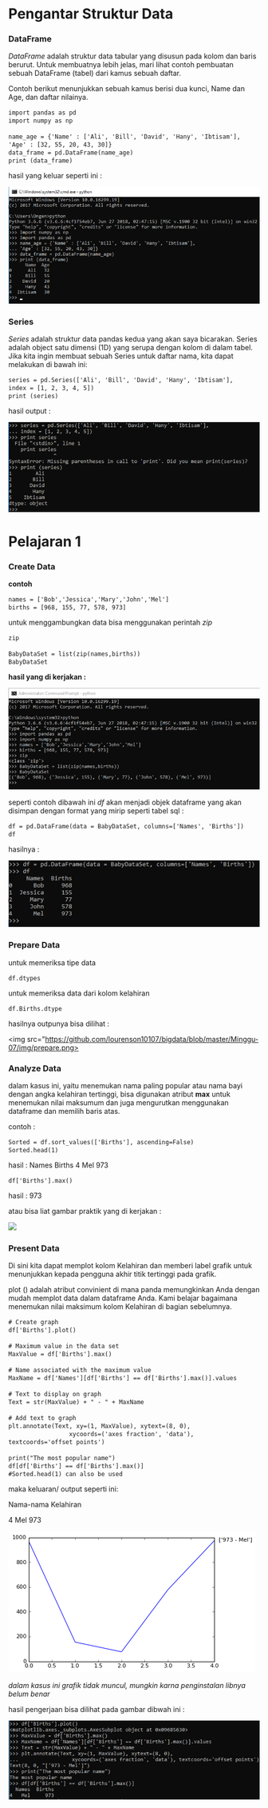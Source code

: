 # Pengantar Struktur Data
### DataFrame
*DataFrame* adalah struktur data tabular yang disusun pada kolom dan baris berurut. Untuk membuatnya lebih jelas, mari lihat contoh pembuatan sebuah DataFrame (tabel) dari kamus sebuah daftar. 

Contoh berikut menunjukkan sebuah kamus berisi dua kunci, Name dan Age, dan daftar nilainya.

    import pandas as pd
    import numpy as np
 
    name_age = {'Name' : ['Ali', 'Bill', 'David', 'Hany', 'Ibtisam'],
    'Age' : [32, 55, 20, 43, 30]}
    data_frame = pd.DataFrame(name_age)
    print (data_frame)

hasil yang keluar seperti ini :

<img src="https://github.com/lourenson10107/bigdata/blob/master/Minggu-07/img/dataframe.png">


### Series
*Series* adalah struktur data pandas kedua yang akan saya bicarakan. Series adalah object satu dimensi (1D) yang serupa dengan kolom di dalam tabel. Jika kita ingin membuat sebuah Series untuk daftar nama, kita dapat melakukan di bawah ini:

    series = pd.Series(['Ali', 'Bill', 'David', 'Hany', 'Ibtisam'],
    index = [1, 2, 3, 4, 5])
    print (series)
    
hasil output :

<img src="https://github.com/lourenson10107/bigdata/blob/master/Minggu-07/img/series.png">


# Pelajaran 1

### Create Data
**contoh**

    names = ['Bob','Jessica','Mary','John','Mel']
    births = [968, 155, 77, 578, 973]
untuk menggambungkan data bisa menggunakan perintah *zip*

    zip
    
    BabyDataSet = list(zip(names,births))
    BabyDataSet

**hasil yang di kerjakan :**

<img src="https://github.com/lourenson10107/bigdata/blob/master/Minggu-07/img/coba1.png">


seperti contoh dibawah ini *df* akan menjadi objek dataframe yang akan disimpan dengan format yang mirip seperti tabel sql
:

    df = pd.DataFrame(data = BabyDataSet, columns=['Names', 'Births'])
    df
    
hasilnya : 

<img src="https://github.com/lourenson10107/bigdata/blob/master/Minggu-07/img/coba2.png">

### Prepare Data
untuk memeriksa tipe data 

    df.dtypes

untuk memeriksa data dari kolom kelahiran

    df.Births.dtype

hasilnya outpunya bisa dilihat :

<img src="https://github.com/lourenson10107/bigdata/blob/master/Minggu-07/img/prepare.png>

### Analyze Data

dalam kasus ini, yaitu menemukan nama paling popular atau nama bayi dengan angka
kelahiran tertinggi, bisa digunakan atribut **max** untuk menemukan nilai maksumum dan
juga mengurutkan menggunakan dataframe dan memilih baris atas.

contoh :

    Sorted = df.sort_values(['Births'], ascending=False)
    Sorted.head(1)

hasil :
Names	Births
4	Mel	973

    df['Births'].max()
hasil :
973

atau bisa liat gambar praktik yang di kerjakan :

<img src="https://github.com/lourenson10107/bigdata/blob/master/Minggu-07/img/sorted.png">


### Present Data

Di sini kita dapat memplot kolom Kelahiran dan memberi label grafik untuk 
menunjukkan kepada pengguna akhir titik tertinggi pada grafik.

plot () adalah atribut convinient di mana panda memungkinkan Anda dengan 
mudah memplot data dalam dataframe Anda. Kami belajar bagaimana menemukan 
nilai maksimum kolom Kelahiran di bagian sebelumnya. 

    # Create graph
    df['Births'].plot()

    # Maximum value in the data set
    MaxValue = df['Births'].max()

    # Name associated with the maximum value
    MaxName = df['Names'][df['Births'] == df['Births'].max()].values

    # Text to display on graph
    Text = str(MaxValue) + " - " + MaxName

    # Add text to graph
    plt.annotate(Text, xy=(1, MaxValue), xytext=(8, 0), 
                     xycoords=('axes fraction', 'data'), textcoords='offset points')

    print("The most popular name")
    df[df['Births'] == df['Births'].max()]
    #Sorted.head(1) can also be used


maka keluaran/ output seperti ini:

Nama-nama	Kelahiran

4	Mel	973

<img src="https://github.com/lourenson10107/bigdata/blob/master/Minggu-07/img/grafik.png">

*dalam kasus ini grafik tidak muncul, mungkin karna penginstalan libnya belum benar*

hasil pengerjaan bisa dilihat pada gambar dibwah ini :

<img src="https://github.com/lourenson10107/bigdata/blob/master/Minggu-07/img/grps.png">
